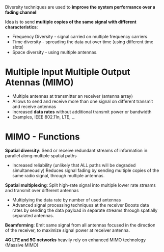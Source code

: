 Diversity techniques are used to **improve the system performance over a fading channel**

Idea is to send **multiple copies of the same signal with different characteristics**:
* Frequency Diversity - signal carried on multiple frequency carriers
* Time diversity - spreading the data out over time (using different time slots)
* Space diversity - using multiple antennas.

# Multiple Input Multiple Output Atennas (MIMO)

* Multiple antennas at transmitter an receiver (antenna array)
* Allows to send and receive more than one signal on different transmit and receive antennas
* Increased **data rates** without additional transmit power or bandwidth
* Examples, IEEE 802.11n, LTE, ...

# MIMO - Functions

**Spatial diversity**: Send or receive redundant streams of information in parallel along multiple spatial paths
* Increased reliability (unlikely that ALL paths will be degraded simultaneously)
Reduces signal fading by sending multiple copies of the same radio signal, through multiple antennas.

**Spatial multiplexing**: Split high-rate signal into multiple lower rate streams and transmit over different antennas
* Multiplying the data rate by number of used antennas
* Advanced signal processing techniques at the receiver
Boosts data rates by sending the data payload in separate streams through spatially separated antennas.

**Beamforming**: Emit same signal from all antennas focused in the direction of the receiver, to maximize signal power at receiver antenna.

**4G LTE and 5G networks** heavily rely on enhanced MIMO technology (Massive MIMO)